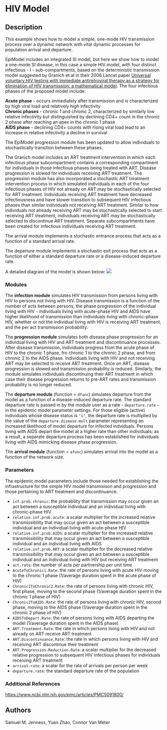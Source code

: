 # HIV Model

## Description
This example shows how to model a simple, one-mode HIV transmission process over a dynamic network with vital dynamic processes for population arrival and departure.

EpiModel includes an integrated SI model, but here we show how to model a one-mode SI disease, in this case a simple HIV model, with four distinct infectious - I - sub-compartments, based on the deterministic transmission model suggested by Granich et al in their 2006 Lancet paper [Universal voluntary HIV testing with immediate antiretroviral therapy as a strategy for elimination of HIV transmission: a mathematical model](https://www.thelancet.com/journals/lancet/article/PIIS0140-6736(08)61697-9/fulltext "Granich et al HIV Model"). The four infectious phases of the proposed model include: 

**Acute phase** - occurs immediately after transmission and is characterized by high viral load and relatively high infectivity  
**Chronic phases** - chronic 1 and chronic 2, characterized by similarly low relative infectivity but distinguished by declining CD4+ count in the chronic 2 phase after reaching an apex in the chronic 1 phase  
**AIDS phase** - declining CD4+ counts with rising viral load lead to an increase in relative infectivity a decline in survival  

The EpiModel progression module has been updated to allow individuals to stochastically transition between these phases.  

The Granich model includes an ART treatment intervention in which each infectious phase subcompartment contains a corresponding compartment for individuals in those infectious phases being treated with ART. Disease progression is slowed for individuals receiving ART treatment. The progression module has also incorporated a stochastic ART treatment intervention process in which simulated individuals in each of the four infectious phases of HIV not already on ART may be stochastically selected for ART treatment. Individuals receiving ART treatment have decreased infectiousness and have slower transition to subsequent HIV infectious phases than similar individuals not receiving ART treatment. Similar to how individuals not already receiving ART may be stochastically selected to start receiving ART treatment, individuals receiving ART may be stochastically selected to discontinue ART treatment. Separate subcompartments have been created for infectious individuals receiving ART treatment.

The arrival module implements a stochastic entrance process that acts as a function of a standard arrival rate.

The departure module implements a stochastic exit process that acts as a function of either a standard departure rate or a disease-induced departure rate.

A detailed diagram of the model is shown below:
<img src="https://github.com/statnet/EpiModel-Gallery/tree/master/2019-03-HIV/HIV%20Model%20Diagram.PNG">

### Modules
The **infection module** simulates HIV transmission from persons living with HIV to persons not living with HIV. Disease transmission is a function of the number of acts between persons, the phase progression of the individual living with HIV - individuals living with acute-phase HIV and AIDS have higher likelihood of transmission than individuals living with chronic-phase HIV, whether or not the individual living with HIV is receiving ART treatment, and the per act transmission probability.

The **progression module** simulates both disease phase progression for an individual living with HIV and ART treatment and discontinuance processes. After disease transmission, individuals progress from the acute phase of HIV to the chronic 1 phase, fro chronic 1 to the chronic 2 phase, and from chronic 2 to the AIDS phase. Individuals living with HIV and not receiving ART may be selected to receive ART treatment. Once on ART, disease progression is slowed and transmission probability is reduced. Similarly, the module simulates individuals discontinuing their ART treatment in which case their disease progression returns to pre-ART rates and transmission probability is no longer reduced.

The **departure module** (function = `dfunc`)  simulates departure from the model as a function of a disease-induced departure rate. The standard departure rate is passed in by the module user as a rate - `departure.rate` - in the epidemic model parameter settings. For those eligible (active) individuals whose disease status is `"i"`, the departure rate is multiplied by the value of the `departure.disease.mult` parameter representing an increased likelihood of model departure for infected indviduals. Persons living with AIDS depart the model at a higher rate than other individuals; as a result, a separate departure process has been established for individuals living with AIDS mimicking disease phase progression.

The **arrival module** (function = `afunc`) simulates arrival into the model as a function of the network size.


### Parameters
The epidemic model parameters include those needed for establishing the infrastructure for the simple HIV model transmisison and progression and those pertaining to ART treatment and discontinuance.

* `inf.prob.chronic`: the probability that transmission may occur given an act between a susceptible individual and an individual living with chronic-phase HIV  
* `relative.inf.prob.acute`: a scalar multiplier for the increased relative transmissibility that may occur given an act between a susceptible individual and an individual living with acute-phase HIV  
* `relative.inf.prob.AIDS`: a scalar multiplier for the increased relative transmissibility that may occur given an act between a susceptible individual and an individual living with AIDS
* `relative.inf.prob.ART`: a scalar multiplier for the decreased relative transmissibility that may occur given an act between a susceptible individual and an individual living with HIV but receiving ART treatment  
* `act.rate`: the number of acts per partnership per unit time  
* `AcuteToChronic1.Rate`: the rate of persons living with acute HIV moving to the chronic 1 phase (1/average duration spent in the acute phase of HIV)  
* `Chronic1ToChronic2.Rate`: the rate of persons living with chronic HIV, first phase, moving to the second phase (1/average duration spent in the chronic 1 phase of HIV)  
* `Chronic2ToAIDS.Rate`: the rate of persons living with chronic HIV, second phase, moving to the AIDS phase (1/average duration spent in the chronic 2 phase of HIV)  
* `AIDSToDepart.Rate`: the rate of persons living with AIDS departing the model (1/average duration spent in the AIDS phase)  
* `ART.Treatment.Rate`: the rate in which persons living with HIV and not already on ART receive ART treatment  
* `ART.Discontinuance.Rate`: the rate in which persons living with HIV and receiving ART discontinue their treatment  
* `ART.Progression.Reduction.Rate`: a scalar multiplier for the decreased relative progression to subsequent HIV infectious phases for individuals receiving ART treatment  
* `arrival.rate`: a scalar for the rate of arrivals per person per week  
* `departure.rate`: the standard departure rate of the population

### Additional References
https://www.ncbi.nlm.nih.gov/pmc/articles/PMC5091800/

## Authors
Samuel M. Jenness, Yuan Zhao, Connor Van Meter
